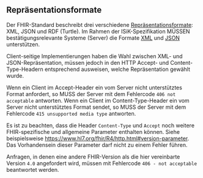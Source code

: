 ## Repräsentationsformate

Der FHIR-Standard beschreibt drei verschiedene [Repräsentationsformate](https://hl7.org/fhir/R4/formats.html#wire): XML, JSON und RDF (Turtle).
Im Rahmen der ISiK-Spezifikation MÜSSEN bestätigungsrelevante Systeme (Server) die Formate [XML](https://hl7.org/fhir/R4/xml.html) und [JSON](https://hl7.org/fhir/R4/json.html) unterstützen.

Client-seitige Implementierungen haben die Wahl zwischen XML- und JSON-Repräsentation, müssen jedoch in den HTTP Accept- und Content-Type-Headern entsprechend ausweisen, welche Repräsentation gewählt wurde.

Wenn ein Client im Accept-Header ein vom Server nicht unterstütztes Format anfordert, so MUSS der Server mit dem Fehlercode `406 not acceptable` antworten.
Wenn ein Client im Content-Type-Header ein vom Server nicht unterstütztes Format sendet, so MUSS der Server mit dem Fehlercode `415 unsupported media type` antworten.

Es ist zu beachten, dass die Header `Content-Type` und `Accept` noch weitere FHIR-spezifische und allgemeine Parameter enthalten können. Siehe beispielsweise https://www.hl7.org/fhir/R4/http.html#version-parameter. Das Vorhandensein dieser Parameter darf nicht zu einem Fehler führen.

Anfragen, in denen eine andere FHIR-Version als die hier vereinbarte Version `4.0` angefordert wird, müssen mit Fehlercode `406 - not acceptable` beantwortet werden.




